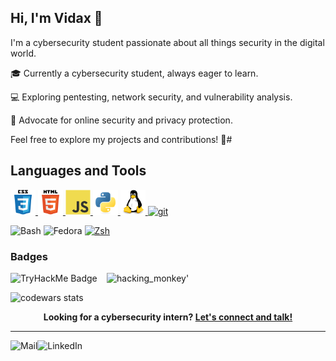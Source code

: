 ## Hi, I'm Vidax :wave:

I'm a cybersecurity student passionate about all things security in the digital world.



:mortar_board: Currently a cybersecurity student, always eager to learn.

:computer: Exploring pentesting, network security, and vulnerability analysis.

:key: Advocate for online security and privacy protection.



Feel free to explore my projects and contributions! :rocket:#  



## Languages and Tools

<p align="left"> <a href="https://www.w3schools.com/css/" target="_blank" rel="noreferrer"> <img src="https://raw.githubusercontent.com/devicons/devicon/master/icons/css3/css3-original-wordmark.svg" alt="css3" width="40" height="40"/> </a>  <a href="https://www.w3.org/html/" target="_blank" rel="noreferrer"> <img src="https://raw.githubusercontent.com/devicons/devicon/master/icons/html5/html5-original-wordmark.svg" alt="html5" width="40" height="40"/> </a> <a href="https://developer.mozilla.org/en-US/docs/Web/JavaScript" target="_blank" rel="noreferrer"> <img src="https://raw.githubusercontent.com/devicons/devicon/master/icons/javascript/javascript-original.svg" alt="javascript" width="40" height="40"/> </a>  <a href="https://www.python.org" target="_blank" rel="noreferrer"> <img src="https://raw.githubusercontent.com/devicons/devicon/master/icons/python/python-original.svg" alt="python" width="40" height="40"/> </a> <a href="https://www.linux.org/" target="_blank" rel="noreferrer"> <img src="https://raw.githubusercontent.com/devicons/devicon/master/icons/linux/linux-original.svg" alt="linux" width="40" height="40"/> </a> <a href="https://git-scm.com/" target="_blank" rel="noreferrer"> <img src="https://www.vectorlogo.zone/logos/git-scm/git-scm-icon.svg" alt="git" width="40" height="40"/> </a> </p>

![Bash](https://img.shields.io/badge/Bash-4EAA25?logo=gnubash&logoColor=white&style=for-the-badge)
![Fedora](https://img.shields.io/badge/Fedora-51A2DA?logo=fedora&logoColor=white&style=for-the-badge)
[![Zsh](https://img.shields.io/badge/Zsh-f15a24?style=for-the-badge)](https://ohmyz.sh)



### Badges


<img align="right" alt="hacking_monkey' " width="350" src="img/giphy.gif" />

![TryHackMe Badge](https://tryhackme-badges.s3.amazonaws.com/vidaxxx.png)

![codewars stats](https://www.codewars.com/users/Vidaxxxxx/badges/large)



<p align="center">
    <b>Looking for a cybersecurity intern?
        <a href="https://www.linkedin.com/in/david-laun-6b211120b">Let's connect and talk!</a>
    </b>
</p>

---

<a href="mailto:david.laun.pro@gmail.com">
    <img height="32" align="left" alt="Mail" src="img/icons/gmail.png" />
</a>

<a href="https://www.linkedin.com/in/david-laun-6b211120b">
    <img height="32" align="left" alt="LinkedIn" src="img/icons/linkedin.png" />
</a>
